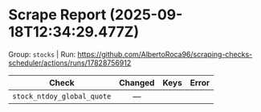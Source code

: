 # Scrape Report (2025-09-18T12:34:29.477Z)

Group: `stocks`  |  Run: https://github.com/AlbertoRoca96/scraping-checks-scheduler/actions/runs/17828756912

| Check | Changed | Keys | Error |
|---|:---:|:--|:--|
| `stock_ntdoy_global_quote` | — |  |  |
